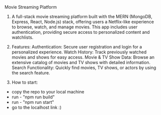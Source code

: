Movie Streaming Platform

1) A full-stack movie streaming platform built with the MERN (MongoDB, Express, React, Node.js) stack, offering users a Netflix-like experience to browse, watch, and manage movies. This app includes user authentication, providing secure access to personalized content and watchlists.

2) Features:
Authentication: Secure user registration and login for a personalized experience.
Watch History: Track previously watched movies and shows for easy access.
Movie & TV Show Data: Browse an extensive catalog of movies and TV shows with detailed information.
Search Functionality: Quickly find movies, TV shows, or actors by using the search feature.

3) How to start:
- copy the repo to your local machine
- run - "npm run build"
- run - "npm run start"
- go to the localhost link :)
